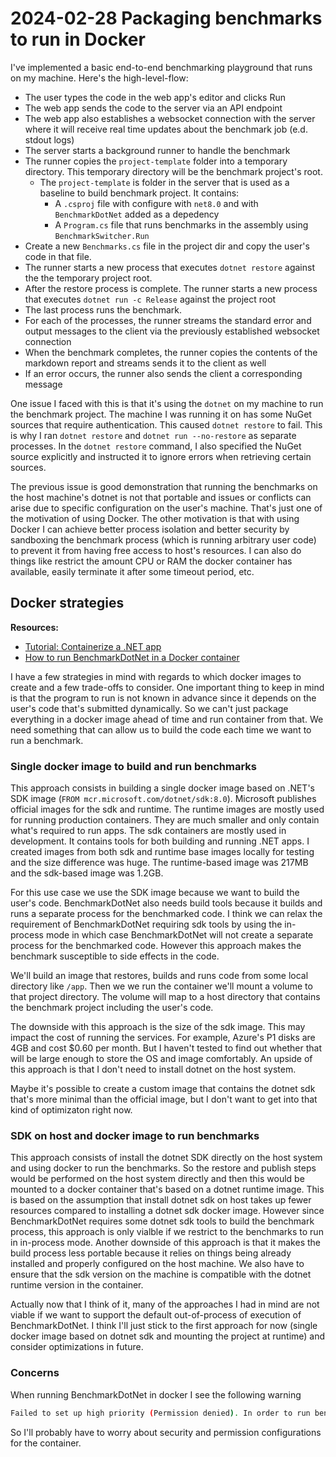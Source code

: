 # 2024-02-28 Packaging benchmarks to run in Docker

I've implemented a basic end-to-end benchmarking playground that runs on my machine. Here's the high-level-flow:

- The user types the code in the web app's editor and clicks Run
- The web app sends the code to the server via an API endpoint
- The web app also establishes a websocket connection with the server where it will receive real time updates about the benchmark job (e.d. stdout logs)
- The server starts a background runner to handle the benchmark
- The runner copies the `project-template` folder into a temporary directory. This temporary directory will be the benchmark project's root.
  - The `project-template` is folder in the server that is used as a baseline to build benchmark project. It contains:
    - A `.csproj` file with configure with `net8.0` and with `BenchmarkDotNet` added as a depedency
    - A `Program.cs` file that runs benchmarks in the assembly using `BenchmarkSwitcher.Run`
- Create a new `Benchmarks.cs` file in the project dir and copy the user's code in that file.
- The runner starts a new process that executes `dotnet restore` against the the temporary project root.
- After the restore process is complete. The runner starts a new process that executes `dotnet run -c Release` against the project root
- The last process runs the benchmark.
- For each of the processes, the runner streams the standard error and output messages to the client via the previously established websocket connection
- When the benchmark completes, the runner copies the contents of the markdown report and streams sends it to the client as well
- If an error occurs, the runner also sends the client a corresponding message

One issue I faced with this is that it's using the `dotnet` on my machine to run the benchmark project. The machine I was running it on has some NuGet sources that require authentication. This caused `dotnet restore` to fail. This is why I ran `dotnet restore` and `dotnet run --no-restore` as separate processes. In the `dotnet restore` command, I also specified the NuGet source explicitly and instructed it to ignore errors when retrieving certain sources.

The previous issue is good demonstration that running the benchmarks on the host machine's dotnet is not that portable and issues or conflicts can arise due to specific configuration on the user's machine. That's just one of the motivation of using Docker. The other motivation is that with using Docker I can achieve better process isolation and better security by sandboxing the benchmark process (which is running arbitrary user code) to prevent it from having free access to host's resources. I can also do things like restrict the amount CPU or RAM the docker container has available, easily terminate it after some timeout period, etc.

## Docker strategies

**Resources:**

- [Tutorial: Containerize a .NET app](https://learn.microsoft.com/en-us/dotnet/core/docker/build-container)
- [How to run BenchmarkDotNet in a Docker container](https://wojciechnagorski.com/2019/12/how-to-run-benchmarkdotnet-in-a-docker-container/)

I have a few strategies in mind with regards to which docker images to create and a few trade-offs to consider. One important thing to keep in mind is that the program to run is not known in advance since it depends on the user's code that's submitted dynamically. So we can't just package everything in a docker image ahead of time and run container from that. We need something that can allow us to build the code each time we want to run a benchmark.

### Single docker image to build and run benchmarks

This approach consists in building a single docker image based on .NET's SDK image (`FROM mcr.microsoft.com/dotnet/sdk:8.0`). Microsoft publishes official images for the sdk and runtime. The runtime images are mostly used for running production containers. They are much smaller and only contain what's required to run apps. The sdk containers are mostly used in development. It contains tools for both building and running .NET apps. I created images from both sdk and runtime base images locally for testing and the size difference was huge. The runtime-based image was 217MB and the sdk-based image was 1.2GB.

For this use case we use the SDK image because we want to build the user's code. BenchmarkDotNet also needs build tools because it builds and runs a separate process for the benchmarked code. I think we can relax the requirement of BenchmarkDotNet requiring sdk tools by using the in-process mode in which case BenchmarkDotNet will not create a separate process for the benchmarked code. However this approach makes the benchmark susceptible to side effects in the code.

We'll build an image that restores, builds and runs code from some local directory like `/app`. Then we we run the container we'll mount a volume to that project directory. The volume will map to a host directory that contains the benchmark project including the user's code.

The downside with this approach is the size of the sdk image. This may impact the cost of running the services. For example, Azure's P1 disks are 4GB and cost $0.60 per month. But I haven't tested to find out whether that will be large enough to store the OS and image comfortably. An upside of this approach is that I don't need to install dotnet on the host system.

Maybe it's possible to create a custom image that contains the dotnet sdk that's more minimal than the official image, but I don't want to get into that kind of optimizaton right now.

### SDK on host and docker image to run benchmarks

This approach consists of install the dotnet SDK directly on the host system and using docker to run the benchmarks. So the restore and publish steps would be performed on the host system directly and then this would be mounted to a docker container that's based on a dotnet runtime image. This is based on the assumption that install dotnet sdk on host takes up fewer resources compared to installing a dotnet sdk docker image. However since BenchmarkDotNet requires some dotnet sdk tools to build the benchmark process, this approach is only vialble if we restrict to the benchmarks to run in in-process mode. Another downside of this approach is that it makes the build process less portable because it relies on things being already installed and properly configured on the host machine. We also have to ensure that the sdk version on the machine is compatible with the dotnet runtime version in the container.

Actually now that I think of it, many of the approaches I had in mind are not viable if we want to support the default out-of-process of execution of BenchmarkDotNet. I think I'll just stick to the first approach for now (single docker image based on dotnet sdk and mounting the project at runtime) and consider optimizations in future.

### Concerns

When running BenchmarkDotNet in docker I see the following warning

```sh
Failed to set up high priority (Permission denied). In order to run benchmarks with high priority, make sure you have the right permissions
```

So I'll probably have to worry about security and permission configurations for the container.

